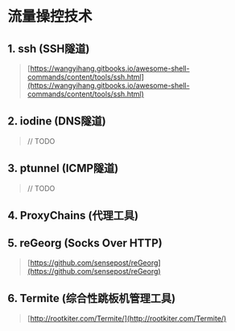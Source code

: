 # 流量操控技术

## 1. ssh \(SSH隧道\)

> [https://wangyihang.gitbooks.io/awesome-shell-commands/content/tools/ssh.html](https://wangyihang.gitbooks.io/awesome-shell-commands/content/tools/ssh.html)

## 2. iodine \(DNS隧道\)

> // TODO

## 3. ptunnel \(ICMP隧道\)

> // TODO

## 4. ProxyChains \(代理工具\)

## 5. **reGeorg \(Socks Over HTTP\)**

> [https://github.com/sensepost/reGeorg](https://github.com/sensepost/reGeorg)

## 6. Termite \(综合性跳板机管理工具\)

> [http://rootkiter.com/Termite/](http://rootkiter.com/Termite/)

